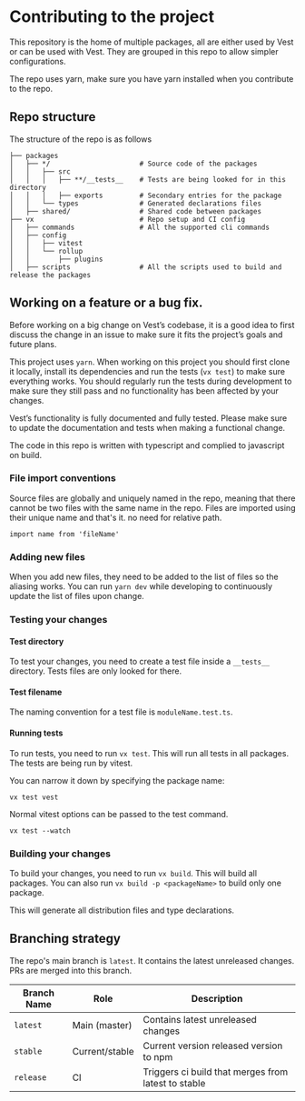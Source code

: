 # Contributing to the project

This repository is the home of multiple packages, all are either used by Vest or can be used with Vest. They are grouped in this repo to allow simpler configurations.

The repo uses yarn, make sure you have yarn installed when you contribute to the repo.

## Repo structure

The structure of the repo is as follows

```
├── packages
│   ├── */                      # Source code of the packages
│   │   ├── src
│   │   │   ├── **/__tests__    # Tests are being looked for in this directory
│   │   │   ├── exports         # Secondary entries for the package
│   │   └── types               # Generated declarations files
│   ├── shared/                 # Shared code between packages
├── vx                          # Repo setup and CI config
│   ├── commands                # All the supported cli commands
│   ├── config
│   │   ├── vitest
│   │   └── rollup
│   │       ├── plugins
│   ├── scripts                 # All the scripts used to build and release the packages
```

## Working on a feature or a bug fix.

Before working on a big change on Vest’s codebase, it is a good idea to first discuss the change in an issue to make sure it fits the project’s goals and future plans.

This project uses `yarn`. When working on this project you should first clone it locally, install its dependencies and run the tests (`vx test`) to make sure everything works. You should regularly run the tests during development to make sure they still pass and no functionality has been affected by your changes.

Vest’s functionality is fully documented and fully tested. Please make sure to update the documentation and tests when making a functional change.

The code in this repo is written with typescript and complied to javascript on build.

### File import conventions

Source files are globally and uniquely named in the repo, meaning that there cannot be two files with the same name in the repo. Files are imported using their unique name and that's it. no need for relative path.

`import name from 'fileName'`

### Adding new files

When you add new files, they need to be added to the list of files so the aliasing works. You can run `yarn dev` while developing to continuously update the list of files upon change.

### Testing your changes

#### Test directory

To test your changes, you need to create a test file inside a `__tests__` directory. Tests files are only looked for there.

#### Test filename

The naming convention for a test file is `moduleName.test.ts`.

#### Running tests

To run tests, you need to run `vx test`. This will run all tests in all packages. The tests are being run by vitest.

You can narrow it down by specifying the package name:

`vx test vest`

Normal vitest options can be passed to the test command.

`vx test --watch`

### Building your changes

To build your changes, you need to run `vx build`. This will build all packages.
You can also run `vx build -p <packageName>` to build only one package.

This will generate all distribution files and type declarations.

## Branching strategy

The repo's main branch is `latest`. It contains the latest unreleased changes. PRs are merged into this branch.

| Branch Name | Role           | Description                                         |
| ----------- | -------------- | --------------------------------------------------- |
| `latest`    | Main (master)  | Contains latest unreleased changes                  |
| `stable`    | Current/stable | Current version released version to npm             |
| `release`   | CI             | Triggers ci build that merges from latest to stable |
